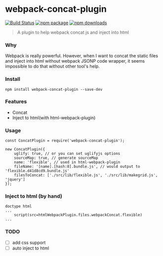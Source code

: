 # webpack-concat-plugin

[![Build Status](https://img.shields.io/travis/hxlniada/webpack-concat-plugin.svg)](https://travis-ci.org/hxlniada/webpack-concat-plugin)
[![npm package](https://img.shields.io/npm/v/webpack-concat-plugin.svg)](https://www.npmjs.org/package/webpack-concat-plugin)
[![npm downloads](http://img.shields.io/npm/dm/webpack-concat-plugin.svg)](https://www.npmjs.org/package/webpack-concat-plugin)

> A plugin to help webpack concat js and inject into html

### Why

Webpack is really powerful. However, when I want to concat the static files and inject into html without webpack JSONP code wrapper, it seems impossible to do that without other tool's help.

### Install

```
npm install webpack-concat-plugin --save-dev
```

### Features

- Concat
- Inject to html(with html-webpack-plugin)

### Usage

```
const ConcatPlugin = require('webpack-concat-plugin');

new ConcatPlugin({
    uglify: true, // or you can set uglifyjs options
    sourceMap: true, // generate sourceMap
    name: 'flexible', // used in html-webpack-plugin
    fileName: '[name].[hash:8].bundle.js', // would output to 'flexible.d41d8cd9.bundle.js'
    filesToConcat: ['./src/lib/flexible.js', './src/lib/makegrid.js', 'jquery']
});

```

### Inject to html (by hand)

```
doctype html
...
    script(src=htmlWebpackPlugin.files.webpackConcat.flexible)
...
```

### TODO

- [ ] add css support
- [ ] auto inject to html
